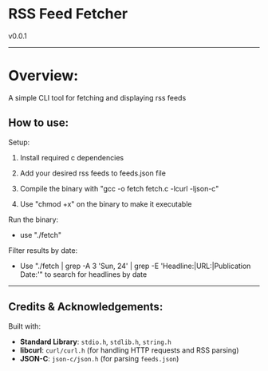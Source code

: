 # RSS Feed Fetcher

v0.0.1

---

# Overview:

A simple CLI tool for fetching and displaying rss feeds

## How to use:

Setup:

1. Install required c dependencies
2. Add your desired rss feeds to feeds.json file
3. Compile the binary with "gcc -o fetch fetch.c -lcurl -ljson-c"

4. Use "chmod +x" on the binary to make it executable

Run the binary:
- use "./fetch"

Filter results by date:

- Use "./fetch | grep -A 3 'Sun, 24' | grep -E 'Headline:|URL:|Publication Date:'" to search for headlines by date

---

## Credits & Acknowledgements:

Built with:
- **Standard Library**: `stdio.h`, `stdlib.h`, `string.h`
- **libcurl**: `curl/curl.h` (for handling HTTP requests and RSS parsing)
- **JSON-C**: `json-c/json.h` (for parsing `feeds.json`)
